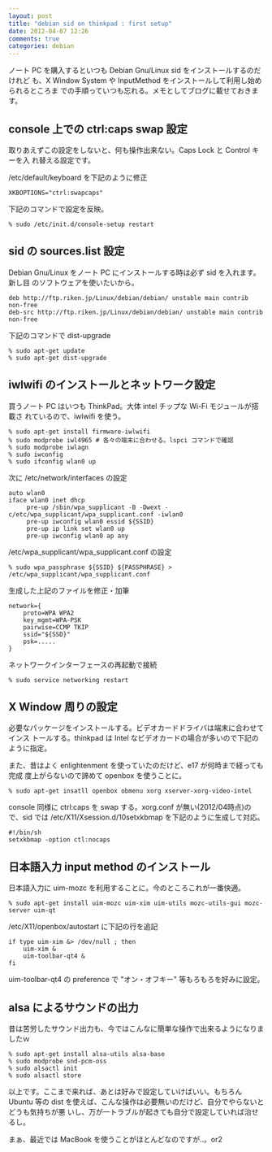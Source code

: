 ```yaml
---
layout: post
title: "debian sid on thinkpad : first setup"
date: 2012-04-07 12:26
comments: true
categories: debian
---
```

ノート PC を購入するといつも Debian Gnu/Linux sid をインストールするのだけれど
も、X Window System や InputMethod をインストールして利用し始められるところま
での手順っていつも忘れる。メモとしてブログに載せておきます。

console 上での ctrl:caps swap 設定
----

取りあえずこの設定をしないと、何も操作出来ない。Caps Lock と Control キーを入
れ替える設定です。

/etc/default/keyboard を下記のように修正

    XKBOPTIONS="ctrl:swapcaps"

下記のコマンドで設定を反映。

    % sudo /etc/init.d/console-setup restart

sid の sources.list 設定
----

Debian Gnu/Linux をノート PC にインストールする時は必ず sid を入れます。新し目
のソフトウェアを使いたいから。

    deb http://ftp.riken.jp/Linux/debian/debian/ unstable main contrib non-free
    deb-src http://ftp.riken.jp/Linux/debian/debian/ unstable main contrib non-free

下記のコマンドで dist-upgrade

    % sudo apt-get update
    % sudo apt-get dist-upgrade

iwlwifi のインストールとネットワーク設定
----

買うノート PC はいつも ThinkPad。大体 intel チップな Wi-Fi モジュールが搭載さ
れているので、iwlwifi を使う。

    % sudo apt-get install firmware-iwlwifi
	% sudo modprobe iwl4965 # 各々の端末に合わせる。lspci コマンドで確認
	% sudo modprobe iwlagn
	% sudo iwconfig
	% sudo ifconfig wlan0 up

次に /etc/network/interfaces の設定

    auto wlan0
	iface wlan0 inet dhcp
         pre-up /sbin/wpa_supplicant -B -Dwext -c/etc/wpa_supplicant/wpa_supplicant.conf -iwlan0
         pre-up iwconfig wlan0 essid ${SSID}
         pre-up ip link set wlan0 up
         pre-up iwconfig wlan0 ap any

/etc/wpa_supplicant/wpa_supplicant.conf の設定

    % sudo wpa_passphrase ${SSID} ${PASSPHRASE} > /etc/wpa_supplicant/wpa_supplicant.conf

生成した上記のファイルを修正・加筆

    network={
	    proto=WPA WPA2
        key_mgmt=WPA-PSK
        pairwise=CCMP TKIP
        ssid="${SSD}"
        psk=.....
	}

ネットワークインターフェースの再起動で接続

    % sudo service networking restart
	
X Window 周りの設定
----

必要なパッケージをインストールする。ビデオカードドライバは端末に合わせてインス
トールする。thinkpad は Intel なビデオカードの場合が多いので下記のように指定。

また、昔はよく enlightenment を使っていたのだけど、e17 が何時まで経っても完成
度上がらないので諦めて openbox を使うことに。

    % sudo apt-get insatll openbox obmenu xorg xserver-xorg-video-intel

console 同様に ctrl:caps を swap する。xorg.conf が無い(2012/04時点)ので、sid
では /etc/X11/Xsession.d/10setxkbmap を下記のように生成して対応。

    #!/bin/sh
	setxkbmap -option ctl:nocaps

日本語入力 input method のインストール
----

日本語入力に uim-mozc を利用することに。今のところこれが一番快適。

    % sudo apt-get install uim-mozc uim-xim uim-utils mozc-utils-gui mozc-server uim-qt

/etc/X11/openbox/autostart に下記の行を追記

    if type uim-xim &> /dev/null ; then
        uim-xim &
	    uim-toolbar-qt4 &
	fi

uim-toolbar-qt4 の preference で "オン・オフキー" 等もろもろを好みに設定。

alsa によるサウンドの出力
----

昔は苦労したサウンド出力も、今ではこんなに簡単な操作で出来るようになりましたｗ

    % sudo apt-get install alsa-utils alsa-base
	% sudo modprobe snd-pcm-oss
	% sudo alsactl init
	% sudo alsactl store

以上です。ここまで来れば、あとは好みで設定していけばいい。もちろん Ubuntu 等の
dist を使えば、こんな操作は必要無いのだけど、自分でやらないとどうも気持ちが悪
いし、万が一トラブルが起きても自分で設定していれば治せるし。

まぁ、最近では MacBook を使うことがほとんどなのですが..。or2
